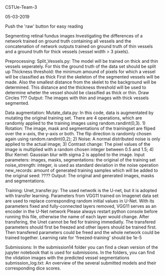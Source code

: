 CSTUe-Team-3

05-03-2019

Push the 'raw' button for easy reading

Segmenting retinal fundus images
Investigating the differences of a network trained on ground truth containing all vessels and the concatenation of network
outputs trained on ground truth of thin vessels and a ground truth for thick vessels (vessel width > 3 pixels).

Preprocessing:
	  Split_Vessels.py:
  		  The model will be trained on thick and thin vessels seperately. For this the ground truth of the data set should be split up
	    	Thickness threshold: the minimum amound of pixels for which a vessel will be classified as thick
		    First the skeleton of the segmented vessels will be made. Also the smallest distance from the skelet to the background
		    will be determined. This distance and the thickness threshold will be used to determine wheter the vessel should be classified
		    as thick or thin.
		    Draw Circles ???
		    Output:
		        The images with thin and images with thick vessels segmented.
		

Data augmentation:
	  Mutate_data.py:
	    	In this code, data is augmentated by mutating the original training set.
		    There are 4 operations, which are randomly applied to the training images using random.randint(0,3).
		    1) Rotation: The image, mask and segmentations of the trainingset are fliped over the x-axis, 
		       the y-axis or both. The flip direction is randomly chosen again using random.randint(0,2);
		    2) Noise: A normal distributed noise is only applied to the actual image;
		    3) Contrast change: The pixel values of the image is multiplied with a random chosen integer between 0.5 and 1.5;
		    4) Blur Kernel: Gaussian blur with sigma 2 is applied to the image.
		    Input parameters:
		    images, masks, segmentations: the original of the training set
		    noise_strength: integer, is used as standard deviation in the noise operation
		    new_records: amount of generated training samples which will be added to the original
		    seed: ????
		    Output:
		        The original and generated images, masks and segmentations.

Training:
  	Unet_transfer.py:
	    	The used netwotk is the U-net, but it is adopted with transfer learning.
		    Parameters from VGG11 trained on Imagenet data set are used to replace corresponding random initial values in U-Net. 
		    With its parameters fixed and fully-connected layers removed, VGG11 serves as an encoder in the U-Net network
		    Please always restart python console before running this file, otherwise the name of each layer would change.
		    After transfering, the Unet cannot be fed for training immediatly.
		    The transfered parameters should first be freezed and other layers should be trained first.
		    Then transfered parameters could be freed and the whole network could be trained together.
		    Learning rate for 'freezed-training' should be 1e-5

Submissions:
  	In the submission14 folder you can find a clean version of the jupyter notebook that is used for submissions.
	  In the folders, you can find the vlidation images with the predicted vessel segmentations
	  submission_log.txt:
	    	An overview of the several submitted models and their corresponding dice scores.
	
